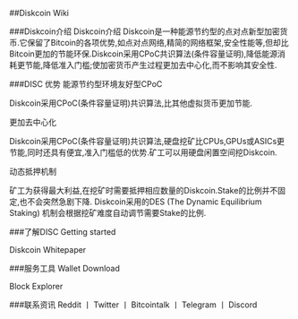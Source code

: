 ##Diskcoin Wiki

###Diskcoin介绍
Diskcoin介绍 Diskcoin是一种能源节约型的点对点新型加密货币.它保留了Bitcoin的各项优势,如点对点网络,精简的网络框架,安全性能等,但却比Bitcoin更加的节能环保.Diskcoin采用CPoC共识算法(条件容量证明),降低能源消耗更节能,降低准入门槛;使加密货币产生过程更加去中心化,而不影响其安全性.

###DISC 优势
能源节约型环境友好型CPoC

Diskcoin采用CPoC(条件容量证明)共识算法,比其他虚拟货币更加节能.

更加去中心化

Diskcoin采用CPoC(条件容量证明)共识算法,硬盘挖矿比CPUs,GPUs或ASICs更节能,同时还具有便宜,准入门槛低的优势.矿工可以用硬盘闲置空间挖Diskcoin.

动态抵押机制

矿工为获得最大利益,在挖矿时需要抵押相应数量的Diskcoin.Stake的比例并不固定,也不会突然急剧下降. Diskcoin采用的DES (The Dynamic Equilibrium Staking) 机制会根据挖矿难度自动调节需要Stake的比例.

###了解DISC
Getting started

Diskcoin Whitepaper

###服务工具
Wallet Download

Block Explorer

###联系资讯
Reddit 丨 Twitter 丨 Bitcointalk 丨 Telegram 丨 Discord
